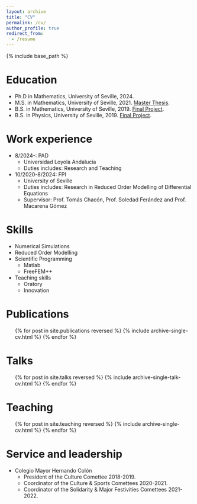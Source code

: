 ```yaml
---
layout: archive
title: "CV"
permalink: /cv/
author_profile: true
redirect_from:
  - /resume
---
```


{% include base_path %}

Education
======
* Ph.D in Mathematics, University of Seville, 2024. <!--- <a href="https:///abanderam.github.io/files/Tesis_ABM.pdf">PhD Thesis</a>. -->
* M.S. in Mathematics, University of Seville, 2021. <a href="https:///abanderam.github.io/files/TFM_ABM.pdf">Master Thesis</a>.
* B.S. in Mathematics, University of Seville, 2019. <a href="https:///abanderam.github.io/files/TFG_ABM.pdf">Final Project</a>.
* B.S. in Physics, University of Seville, 2019. <a href="https:///abanderam.github.io/files/TFG_ABM.pdf">Final Project</a>.

Work experience
======
* 8/2024-: PAD
  * Universidad Loyola Andalucia
  * Duties includes: Research and Teaching
* 10/2020-8/2024: FPI 
  * University of Seville
  * Duties includes: Research in Reduced Order Modelling of Differential Equations
  * Supervisor: Prof. Tomás Chacón, Prof. Soledad Ferández and Prof. Macarena Gómez

Skills
======
* Numerical Simulations
* Reduced Order Modelling
* Scientific Programming
  * Matlab
  * FreeFEM++  
* Teaching skills
  * Oratory
  * Innovation

Publications
======
  <ul>{% for post in site.publications reversed %}
    {% include archive-single-cv.html %}
  {% endfor %}</ul>
  
Talks
======
  <ul>{% for post in site.talks reversed %}
    {% include archive-single-talk-cv.html  %}
  {% endfor %}</ul>
  
Teaching
======
  <ul>{% for post in site.teaching reversed %}
    {% include archive-single-cv.html %}
  {% endfor %}</ul>
  
Service and leadership
======
* Colegio Mayor Hernando Colón
  * President of the Culture Comettee 2018-2019.
  * Coordinator of the Culture & Sports Comettees 2020-2021.
  * Coordinator of the Solidarity & Major Festivities Comettees 2021-2022.
